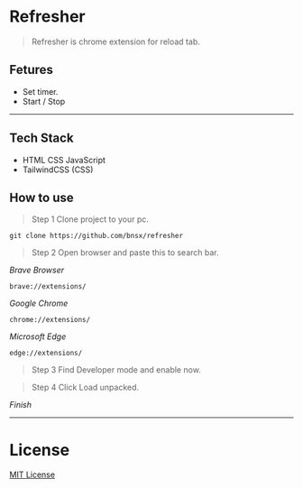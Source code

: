 # Refresher

> Refresher is chrome extension for reload tab.

## Fetures

-   Set timer.
-   Start / Stop

---

## Tech Stack

-   HTML CSS JavaScript
-   TailwindCSS (CSS)

## How to use

> Step 1 Clone project to your pc.

```
git clone https://github.com/bnsx/refresher
```

> Step 2 Open browser and paste this to search bar.

_Brave Browser_

```
brave://extensions/
```

_Google Chrome_

```
chrome://extensions/
```

_Microsoft Edge_

```
edge://extensions/
```

> Step 3 Find Developer mode and enable now.

> Step 4 Click Load unpacked.

_Finish_

---

# License

[MIT License](https://github.com/bnsx/refresher/blob/main/LICENSE)